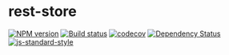 # rest-store

[![NPM version][npm-image]][npm-url]
[![Build status][travis-image]][travis-url]
[![codecov](https://codecov.io/gh/bfitch/rest-store/branch/master/graph/badge.svg)](https://codecov.io/gh/bfitch/rest-store)
[![Dependency Status](https://david-dm.org/bfitch/rest-store.svg)](https://david-dm.org/bfitch/rest-store)
[![js-standard-style][standard-image]][standard-url]

[npm-image]: https://img.shields.io/npm/v/rest-store.svg?style=flat-square
[npm-url]: https://npmjs.org/package/rest-store
[travis-image]: https://img.shields.io/travis/bfitch/rest-store.svg?style=flat-square
[travis-url]: https://travis-ci.org/bfitch/rest-store
[standard-image]: https://img.shields.io/badge/code%20style-standard-blue.svg?style=flat-square
[standard-url]: http://standardjs.com/


